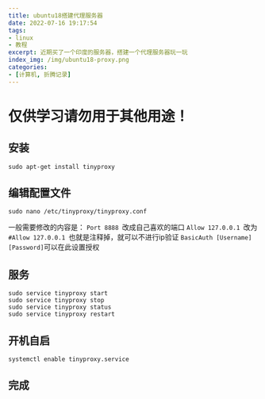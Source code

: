 ```yaml
---
title: ubuntu18搭建代理服务器
date: 2022-07-16 19:17:54
tags:
- linux
- 教程
excerpt: 近期买了一个印度的服务器，搭建一个代理服务器玩一玩
index_img: /img/ubuntu18-proxy.png
categories: 
- [计算机, 折腾记录]
---
```

# 仅供学习请勿用于其他用途！

## 安装
```
sudo apt-get install tinyproxy
```
## 编辑配置文件
```
sudo nano /etc/tinyproxy/tinyproxy.conf 
```
一般需要修改的内容是：
`Port 8888 `改成自己喜欢的端口
`Allow 127.0.0.1 `改为`#Allow 127.0.0.1 `也就是注释掉，就可以不进行ip验证
`BasicAuth [Username] [Password]`可以在此设置授权

## 服务
```
sudo service tinyproxy start
sudo service tinyproxy stop
sudo service tinyproxy status
sudo service tinyproxy restart
```
## 开机自启
```
systemctl enable tinyproxy.service
```
## 完成
